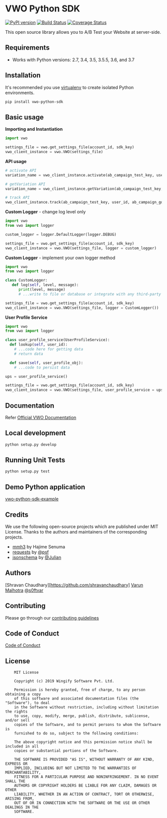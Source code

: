 # VWO Python SDK

[![PyPI version](https://badge.fury.io/py/vwo-python-sdk.svg)](https://pypi.org/project/optimizely-sdk) [![Build Status](http://img.shields.io/travis/wingify/vwo-python-sdk/master.svg?style=flat)](http://travis-ci.org/wingify/vwo-python-sdk) [![Coverage Status](https://coveralls.io/repos/github/wingify/vwo-python-sdk/badge.svg?branch=master)](https://coveralls.io/github/wingify/vwo-python-sdk?branch=master)

This open source library allows you to A/B Test your Website at server-side.

## Requirements

* Works with Python versions: 2.7, 3.4, 3.5, 3.5.5, 3.6, and 3.7

## Installation

It's recommended you use [virtualenv](https://virtualenv.pypa.io/en/latest/) to create isolated Python environments.

```bash
pip install vwo-python-sdk
```

## Basic usage

**Importing and Instantiation**

```python
import vwo

settings_file = vwo.get_settings_file(account_id, sdk_key)
vwo_client_instance = vwo.VWO(settings_file)
```

**API usage**

```python
# activate API
variation_name = vwo_client_instance.activate(ab_campaign_test_key, user_id)

# getVariation API
variation_name = vwo_client_instance.getVariation(ab_campaign_test_key, user_id)

# track API
vwo_client_instance.track(ab_campaign_test_key, user_id, ab_campaign_goal_identifeir, revenue_value)
```

**Custom Logger** - change log level only

```python
import vwo
from vwo import logger

custom_logger = logger.DefaultLogger(logger.DEBUG)

settings_file = vwo.get_settings_file(account_id, sdk_key)
vwo_client_instance = vwo.VWO(settings_file, logger = custom_logger)
```

**Custom Logger** - implement your own logger method

```python
import vwo
from vwo import logger

class CustomLogger:
   def log(self, level, message):
      print(level, message)
      # ...write to file or database or integrate with any third-party service

settings_file = vwo.get_settings_file(account_id, sdk_key)
vwo_client_instance = vwo.VWO(settings_file, logger = CustomLogger())
```

**User Profile Service**

```python
import vwo
from vwo import logger

class user_profile_service(UserProfileService):
  def lookup(self, user_id):
    # ...code here for getting data
    # return data

  def save(self, user_profile_obj):
    # ...code to persist data

ups = user_profile_service()

settings_file = vwo.get_settings_file(account_id, sdk_key)
vwo_client_instance = vwo.VWO(settings_file, user_profile_service = ups)
```

## Documentation

Refer [Official VWO Documentation](https://developers.vwo.com/reference#server-side-introduction)

## Local development

```bash
python setup.py develop
```

## Running Unit Tests

```bash
python setup.py test
```

## Demo Python application

[vwo-python-sdk-example](https://github.com/wingify/vwo-python-sdk-example)

## Credits

We use the following open-source projects which are published under MIT License. Thanks to the authors and maintainers of the corresponding projects.

* [mmh3](https://pypi.org/project/mmh3/) by Hajime Senuma
* [requests](https://github.com/psf/requests) by [@psf](https://github.com/psf)
* [jsonschema](https://github.com/Julian/jsonschema) by [@Julian](https://github.com/Julian)


## Authors

[Shravan Chaudhary][https://github.com/shravanchaudhary]
[Varun Malhotra](https://github.com/softvar) [@s0ftvar](https://twitter.com/s0ftvar)

## Contributing

Please go through our [contributing guidelines](https://github.com/wingify/vwo-python-sdk/blob/master/CONTRIBUTING.md)

## Code of Conduct

[Code of Conduct](https://github.com/wingify/vwo-python-sdk/blob/master/CODE_OF_CONDUCT.md)

## License

```text
    MIT License

    Copyright (c) 2019 Wingify Software Pvt. Ltd.

    Permission is hereby granted, free of charge, to any person obtaining a copy
    of this software and associated documentation files (the "Software"), to deal
    in the Software without restriction, including without limitation the rights
    to use, copy, modify, merge, publish, distribute, sublicense, and/or sell
    copies of the Software, and to permit persons to whom the Software is
    furnished to do so, subject to the following conditions:

    The above copyright notice and this permission notice shall be included in all
    copies or substantial portions of the Software.

    THE SOFTWARE IS PROVIDED "AS IS", WITHOUT WARRANTY OF ANY KIND, EXPRESS OR
    IMPLIED, INCLUDING BUT NOT LIMITED TO THE WARRANTIES OF MERCHANTABILITY,
    FITNESS FOR A PARTICULAR PURPOSE AND NONINFRINGEMENT. IN NO EVENT SHALL THE
    AUTHORS OR COPYRIGHT HOLDERS BE LIABLE FOR ANY CLAIM, DAMAGES OR OTHER
    LIABILITY, WHETHER IN AN ACTION OF CONTRACT, TORT OR OTHERWISE, ARISING FROM,
    OUT OF OR IN CONNECTION WITH THE SOFTWARE OR THE USE OR OTHER DEALINGS IN THE
    SOFTWARE.
```
